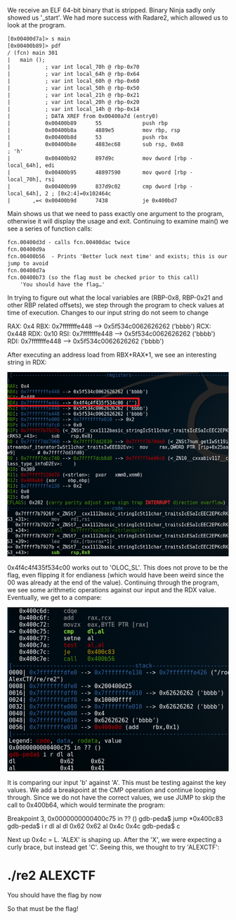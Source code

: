 We receive an ELF 64-bit binary that is stripped. Binary Ninja sadly only showed us '_start'. We had more success with Radare2, which allowed us to look at the program.

	[0x00400d7a]> s main
	[0x00400b89]> pdf
	/ (fcn) main 301
	|   main ();
	|           ; var int local_70h @ rbp-0x70
	|           ; var int local_64h @ rbp-0x64
	|           ; var int local_60h @ rbp-0x60
	|           ; var int local_50h @ rbp-0x50
	|           ; var int local_21h @ rbp-0x21
	|           ; var int local_20h @ rbp-0x20
	|           ; var int local_14h @ rbp-0x14
	|           ; DATA XREF from 0x00400a7d (entry0)
	|           0x00400b89      55             push rbp
	|           0x00400b8a      4889e5         mov rbp, rsp
	|           0x00400b8d      53             push rbx
	|           0x00400b8e      4883ec68       sub rsp, 0x68               ; 'h'
	|           0x00400b92      897d9c         mov dword [rbp - local_64h], edi
	|           0x00400b95      48897590       mov qword [rbp - local_70h], rsi
	|           0x00400b99      837d9c02       cmp dword [rbp - local_64h], 2 ; [0x2:4]=0x102464c
	|       ,=< 0x00400b9d      7438           je 0x400bd7

Main shows us that we need to pass exactly one argument to the program, otherwise it will display the usage and exit. Continuing to examine main() we see a series of function calls:

	fcn.00400d3d - calls fcn.00400dac twice
	fcn.00400d9a
	fcn.00400b56  - Prints 'Better luck next time' and exists; this is our jump to avoid
	fcn.00400d7a
	fcn.00400b73 (so the flag must be checked prior to this call)
		'You should have the flag…'

In trying to figure out what the local variables are (RBP-0x8, RBP-0x21 and other RBP related offsets), we step through the program to check values at time of execution. Changes to our input string do not seem to change

RAX: 0x4 
RBX: 0x7fffffffe448 --> 0x5f534c0062626262 ('bbbb')
RCX: 0x448 
RDX: 0x10 
RSI: 0x7fffffffe448 --> 0x5f534c0062626262 ('bbbb')
RDI: 0x7fffffffe448 --> 0x5f534c0062626262 ('bbbb')

After executing an address load from RBX+RAX*1, we see an interesting string in RDX:

![alt text](https://github.com/ginjabenjamin/CTF/blob/master/AlexCTF/RE/RE2/RE2a.png "OLOC_SL")

0x4f4c4f435f534c00 works out to 'OLOC_SL'. This does not prove to be the flag, even flipping it for endianess (which would have been weird since the 00 was already at the end of the value). Continuing through the program, we see some arithmetic operations against our input and the RDX value. Eventually, we get to a compare:

![alt text](https://github.com/ginjabenjamin/CTF/blob/master/AlexCTF/RE/RE2/RE2b.png "Key check")


It is comparing our input 'b' against 'A'. This must be testing against the key values. We add a breakpoint at the CMP operation and continue looping through. Since we do not have the correct values, we use JUMP to skip the call to 0x400b64, which would terminate the program:

Breakpoint 3, 0x0000000000400c75 in ?? ()
gdb-peda$ jump *0x400c83
gdb-peda$ i r dl al
dl             0x62	0x62
al             0x4c	0x4c
gdb-peda$ c

Next up 0x4c = L. 'ALEX' is shaping up. After the 'X', we were expecting a curly brace, but instead get 'C'. Seeing this, we thought to try 'ALEXCTF':

# ./re2 ALEXCTF
You should have the flag by now

So that must be the flag!

